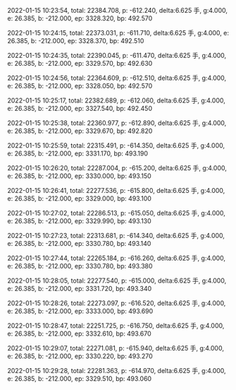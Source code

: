 2022-01-15 10:23:54, total: 22384.708, p: -612.240, delta:6.625 手, g:4.000, e: 26.385, b: -212.000, ep: 3328.320, bp: 492.570

2022-01-15 10:24:15, total: 22373.031, p: -611.710, delta:6.625 手, g:4.000, e: 26.385, b: -212.000, ep: 3328.370, bp: 492.510

2022-01-15 10:24:35, total: 22390.045, p: -611.470, delta:6.625 手, g:4.000, e: 26.385, b: -212.000, ep: 3329.570, bp: 492.630

2022-01-15 10:24:56, total: 22364.609, p: -612.510, delta:6.625 手, g:4.000, e: 26.385, b: -212.000, ep: 3328.050, bp: 492.570

2022-01-15 10:25:17, total: 22382.689, p: -612.060, delta:6.625 手, g:4.000, e: 26.385, b: -212.000, ep: 3327.540, bp: 492.450

2022-01-15 10:25:38, total: 22360.977, p: -612.890, delta:6.625 手, g:4.000, e: 26.385, b: -212.000, ep: 3329.670, bp: 492.820

2022-01-15 10:25:59, total: 22315.491, p: -614.350, delta:6.625 手, g:4.000, e: 26.385, b: -212.000, ep: 3331.170, bp: 493.190

2022-01-15 10:26:20, total: 22287.004, p: -615.200, delta:6.625 手, g:4.000, e: 26.385, b: -212.000, ep: 3330.000, bp: 493.150

2022-01-15 10:26:41, total: 22277.536, p: -615.800, delta:6.625 手, g:4.000, e: 26.385, b: -212.000, ep: 3329.000, bp: 493.100

2022-01-15 10:27:02, total: 22286.513, p: -615.050, delta:6.625 手, g:4.000, e: 26.385, b: -212.000, ep: 3329.990, bp: 493.130

2022-01-15 10:27:23, total: 22313.681, p: -614.340, delta:6.625 手, g:4.000, e: 26.385, b: -212.000, ep: 3330.780, bp: 493.140

2022-01-15 10:27:44, total: 22265.184, p: -616.260, delta:6.625 手, g:4.000, e: 26.385, b: -212.000, ep: 3330.780, bp: 493.380

2022-01-15 10:28:05, total: 22277.540, p: -615.000, delta:6.625 手, g:4.000, e: 26.385, b: -212.000, ep: 3331.720, bp: 493.340

2022-01-15 10:28:26, total: 22273.097, p: -616.520, delta:6.625 手, g:4.000, e: 26.385, b: -212.000, ep: 3333.000, bp: 493.690

2022-01-15 10:28:47, total: 22251.725, p: -616.750, delta:6.625 手, g:4.000, e: 26.385, b: -212.000, ep: 3332.610, bp: 493.670

2022-01-15 10:29:07, total: 22271.081, p: -615.940, delta:6.625 手, g:4.000, e: 26.385, b: -212.000, ep: 3330.220, bp: 493.270

2022-01-15 10:29:28, total: 22281.363, p: -614.970, delta:6.625 手, g:4.000, e: 26.385, b: -212.000, ep: 3329.510, bp: 493.060